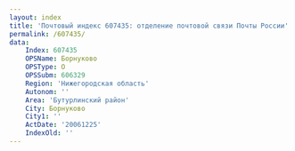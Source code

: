 ```yaml
---
layout: index
title: 'Почтовый индекс 607435: отделение почтовой связи Почты России'
permalink: /607435/
data:
    Index: 607435
    OPSName: Борнуково
    OPSType: О
    OPSSubm: 606329
    Region: 'Нижегородская область'
    Autonom: ''
    Area: 'Бутурлинский район'
    City: Борнуково
    City1: ''
    ActDate: '20061225'
    IndexOld: ''
---
```

